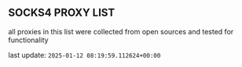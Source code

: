 ## SOCKS4 PROXY LIST

all proxies in this list were collected from open sources and tested for functionality

last update: `2025-01-12 08:19:59.112624+00:00`
